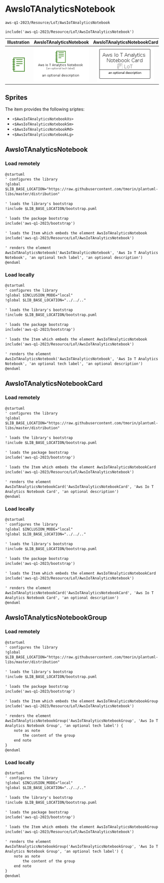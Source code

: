 # AwsIoTAnalyticsNotebook


```text
aws-q1-2023/Resource/LoT/AwsIoTAnalyticsNotebook
```

```text
include('aws-q1-2023/Resource/LoT/AwsIoTAnalyticsNotebook')
```



| Illustration | AwsIoTAnalyticsNotebook | AwsIoTAnalyticsNotebookCard | AwsIoTAnalyticsNotebookGroup |
| :---: | :---: | :---: | :---: |
| ![illustration for Illustration](../../../aws-q1-2023/Resource/LoT/AwsIoTAnalyticsNotebook.png) | ![illustration for AwsIoTAnalyticsNotebook](../../../aws-q1-2023/Resource/LoT/AwsIoTAnalyticsNotebook.Local.png) | ![illustration for AwsIoTAnalyticsNotebookCard](../../../aws-q1-2023/Resource/LoT/AwsIoTAnalyticsNotebookCard.Local.png) | ![illustration for AwsIoTAnalyticsNotebookGroup](../../../aws-q1-2023/Resource/LoT/AwsIoTAnalyticsNotebookGroup.Local.png) |



## Sprites
The item provides the following sriptes:

- `<$AwsIoTAnalyticsNotebookXs>`
- `<$AwsIoTAnalyticsNotebookSm>`
- `<$AwsIoTAnalyticsNotebookMd>`
- `<$AwsIoTAnalyticsNotebookLg>`





## AwsIoTAnalyticsNotebook

### Load remotely
```plantuml
@startuml
' configures the library
!global $LIB_BASE_LOCATION="https://raw.githubusercontent.com/tmorin/plantuml-libs/master/distribution"

' loads the library's bootstrap
!include $LIB_BASE_LOCATION/bootstrap.puml

' loads the package bootstrap
include('aws-q1-2023/bootstrap')

' loads the Item which embeds the element AwsIoTAnalyticsNotebook
include('aws-q1-2023/Resource/LoT/AwsIoTAnalyticsNotebook')

' renders the element
AwsIoTAnalyticsNotebook('AwsIoTAnalyticsNotebook', 'Aws Io T Analytics Notebook', 'an optional tech label', 'an optional description')
@enduml
```

### Load locally
```plantuml
@startuml
' configures the library
!global $INCLUSION_MODE="local"
!global $LIB_BASE_LOCATION="../../.."

' loads the library's bootstrap
!include $LIB_BASE_LOCATION/bootstrap.puml

' loads the package bootstrap
include('aws-q1-2023/bootstrap')

' loads the Item which embeds the element AwsIoTAnalyticsNotebook
include('aws-q1-2023/Resource/LoT/AwsIoTAnalyticsNotebook')

' renders the element
AwsIoTAnalyticsNotebook('AwsIoTAnalyticsNotebook', 'Aws Io T Analytics Notebook', 'an optional tech label', 'an optional description')
@enduml
```

## AwsIoTAnalyticsNotebookCard

### Load remotely
```plantuml
@startuml
' configures the library
!global $LIB_BASE_LOCATION="https://raw.githubusercontent.com/tmorin/plantuml-libs/master/distribution"

' loads the library's bootstrap
!include $LIB_BASE_LOCATION/bootstrap.puml

' loads the package bootstrap
include('aws-q1-2023/bootstrap')

' loads the Item which embeds the element AwsIoTAnalyticsNotebookCard
include('aws-q1-2023/Resource/LoT/AwsIoTAnalyticsNotebook')

' renders the element
AwsIoTAnalyticsNotebookCard('AwsIoTAnalyticsNotebookCard', 'Aws Io T Analytics Notebook Card', 'an optional description')
@enduml
```

### Load locally
```plantuml
@startuml
' configures the library
!global $INCLUSION_MODE="local"
!global $LIB_BASE_LOCATION="../../.."

' loads the library's bootstrap
!include $LIB_BASE_LOCATION/bootstrap.puml

' loads the package bootstrap
include('aws-q1-2023/bootstrap')

' loads the Item which embeds the element AwsIoTAnalyticsNotebookCard
include('aws-q1-2023/Resource/LoT/AwsIoTAnalyticsNotebook')

' renders the element
AwsIoTAnalyticsNotebookCard('AwsIoTAnalyticsNotebookCard', 'Aws Io T Analytics Notebook Card', 'an optional description')
@enduml
```

## AwsIoTAnalyticsNotebookGroup

### Load remotely
```plantuml
@startuml
' configures the library
!global $LIB_BASE_LOCATION="https://raw.githubusercontent.com/tmorin/plantuml-libs/master/distribution"

' loads the library's bootstrap
!include $LIB_BASE_LOCATION/bootstrap.puml

' loads the package bootstrap
include('aws-q1-2023/bootstrap')

' loads the Item which embeds the element AwsIoTAnalyticsNotebookGroup
include('aws-q1-2023/Resource/LoT/AwsIoTAnalyticsNotebook')

' renders the element
AwsIoTAnalyticsNotebookGroup('AwsIoTAnalyticsNotebookGroup', 'Aws Io T Analytics Notebook Group', 'an optional tech label') {
    note as note
        the content of the group
    end note
}
@enduml
```

### Load locally
```plantuml
@startuml
' configures the library
!global $INCLUSION_MODE="local"
!global $LIB_BASE_LOCATION="../../.."

' loads the library's bootstrap
!include $LIB_BASE_LOCATION/bootstrap.puml

' loads the package bootstrap
include('aws-q1-2023/bootstrap')

' loads the Item which embeds the element AwsIoTAnalyticsNotebookGroup
include('aws-q1-2023/Resource/LoT/AwsIoTAnalyticsNotebook')

' renders the element
AwsIoTAnalyticsNotebookGroup('AwsIoTAnalyticsNotebookGroup', 'Aws Io T Analytics Notebook Group', 'an optional tech label') {
    note as note
        the content of the group
    end note
}
@enduml
```

